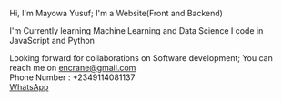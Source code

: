 Hi, I'm Mayowa Yusuf;
I'm a Website(Front and Backend)

I'm Currently learning Machine Learning and Data Science
I code in JavaScript and Python

Looking forward for collaborations on Software development;
You can reach me on encrane@gmail.com <br>
Phone Number : +2349114081137 <br>
<a href="https://wa.me/+2349114081137">WhatsApp</a>

<!---
Crane04/Crane04 is a ✨ special ✨ repository because its `README.md` (this file) appears on your GitHub profile.
You can click the Preview link to take a look at your changes.
--->
